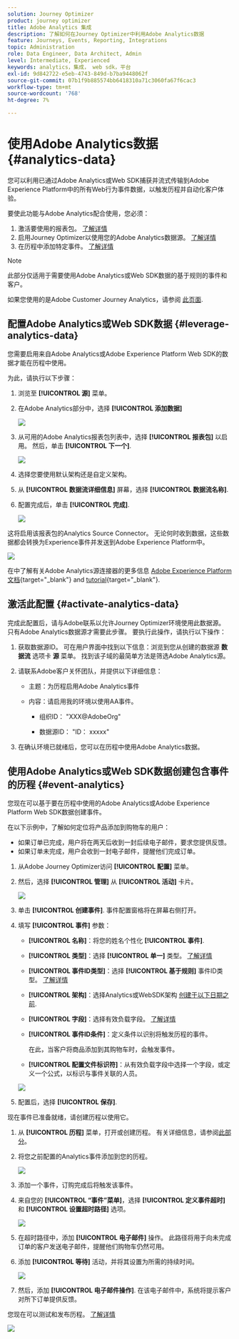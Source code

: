 ```yaml
---
solution: Journey Optimizer
product: journey optimizer
title: Adobe Analytics 集成
description: 了解如何在Journey Optimizer中利用Adobe Analytics数据
feature: Journeys, Events, Reporting, Integrations
topic: Administration
role: Data Engineer, Data Architect, Admin
level: Intermediate, Experienced
keywords: analytics，集成， web sdk，平台
exl-id: 9d842722-e5eb-4743-849d-b7ba9448062f
source-git-commit: 07b1f9b885574bb6418310a71c3060fa67f6cac3
workflow-type: tm+mt
source-wordcount: '768'
ht-degree: 7%

---
```


# 使用Adobe Analytics数据 {#analytics-data}

您可以利用已通过Adobe Analytics或Web SDK捕获并流式传输到Adobe Experience Platform中的所有Web行为事件数据，以触发历程并自动化客户体验。

要使此功能与Adobe Analytics配合使用，您必须：

1. 激活要使用的报表包。 [了解详情](#leverage-analytics-data)
1. 启用Journey Optimizer以使用您的Adobe Analytics数据源。 [了解详情](#activate-analytics-data)
1. 在历程中添加特定事件。 [了解详情](#event-analytic)

>[!NOTE]
>
>此部分仅适用于需要使用Adobe Analytics或Web SDK数据的基于规则的事件和客户。
> 
>如果您使用的是Adobe Customer Journey Analytics，请参阅 [此页面](../reports/cja-ajo.md).
>

## 配置Adobe Analytics或Web SDK数据 {#leverage-analytics-data}

您需要启用来自Adobe Analytics或Adobe Experience Platform Web SDK的数据才能在历程中使用。

为此，请执行以下步骤：

1. 浏览至 **[!UICONTROL 源]** 菜单。

1. 在Adobe Analytics部分中，选择 **[!UICONTROL 添加数据]**

   ![](assets/ajo-aa_1.png)

1. 从可用的Adobe Analytics报表包列表中，选择 **[!UICONTROL 报表包]** 以启用。 然后，单击 **[!UICONTROL 下一个]**.

   ![](assets/ajo-aa_2.png)

1. 选择您要使用默认架构还是自定义架构。

1. 从 **[!UICONTROL 数据流详细信息]** 屏幕，选择 **[!UICONTROL 数据流名称]**.

1. 配置完成后，单击 **[!UICONTROL 完成]**.

   ![](assets/ajo-aa_3.png)

这将启用该报表包的Analytics Source Connector。 无论何时收到数据，这些数据都会转换为Experience事件并发送到Adobe Experience Platform中。

![](assets/ajo-aa_4.png)

在中了解有关Adobe Analytics源连接器的更多信息  [Adobe Experience Platform文档](https://experienceleague.adobe.com/docs/experience-platform/sources/connectors/adobe-applications/analytics.html){target="_blank"} and [tutorial](https://experienceleague.adobe.com/docs/experience-platform/sources/ui-tutorials/create/adobe-applications/analytics.html){target="_blank"}.

## 激活此配置 {#activate-analytics-data}

完成此配置后，请与Adobe联系以允许Journey Optimizer环境使用此数据源。 只有Adobe Analytics数据源才需要此步骤。 要执行此操作，请执行以下操作：

1. 获取数据源ID。 可在用户界面中找到以下信息：浏览到您从创建的数据源 **数据流** 选项卡 **源** 菜单。 找到该子域的最简单方法是筛选Adobe Analytics源。
1. 请联系Adobe客户关怀团队，并提供以下详细信息：

   * 主题：为历程启用Adobe Analytics事件

   * 内容：请启用我的环境以使用AA事件。

      * 组织ID： &quot;XXX@AdobeOrg&quot;

      * 数据源ID： &quot;ID： xxxxx&quot;

1. 在确认环境已就绪后，您可以在历程中使用Adobe Analytics数据。

## 使用Adobe Analytics或Web SDK数据创建包含事件的历程 {#event-analytics}

您现在可以基于要在历程中使用的Adobe Analytics或Adobe Experience Platform Web SDK数据创建事件。

在以下示例中，了解如何定位将产品添加到购物车的用户：

* 如果订单已完成，用户将在两天后收到一封后续电子邮件，要求您提供反馈。
* 如果订单未完成，用户会收到一封电子邮件，提醒他们完成订单。

1. 从Adobe Journey Optimizer访问 **[!UICONTROL 配置]** 菜单。

1. 然后，选择 **[!UICONTROL 管理]** 从 **[!UICONTROL 活动]** 卡片。

   ![](assets/ajo-aa_5.png)

1. 单击 **[!UICONTROL 创建事件]**. 事件配置窗格将在屏幕右侧打开。

1. 填写 **[!UICONTROL 事件]** 参数：

   * **[!UICONTROL 名称]**：将您的姓名个性化 **[!UICONTROL 事件]**.
   * **[!UICONTROL 类型]**：选择 **[!UICONTROL 单一]** 类型。 [了解详情](../event/about-events.md)
   * **[!UICONTROL 事件ID类型]**：选择 **[!UICONTROL 基于规则]** 事件ID类型。 [了解详情](../event/about-events.md#event-id-type)
   * **[!UICONTROL 架构]**：选择Analytics或WebSDK架构 [创建于以下日期之前](#leverage-analytics-data).
   * **[!UICONTROL 字段]**：选择有效负载字段。 [了解详情](../event/about-creating.md#define-the-payload-fields)
   * **[!UICONTROL 事件ID条件]**：定义条件以识别将触发历程的事件。

     在此，当客户将商品添加到其购物车时，会触发事件。
   * **[!UICONTROL 配置文件标识符]**：从有效负载字段中选择一个字段，或定义一个公式，以标识与事件关联的人员。

   ![](assets/ajo-aa_6.png)

1. 配置后，选择 **[!UICONTROL 保存]**.

现在事件已准备就绪，请创建历程以使用它。

1. 从 **[!UICONTROL 历程]** 菜单，打开或创建历程。 有关详细信息，请参阅[此部分](../building-journeys/journey-gs.md)。

1. 将您之前配置的Analytics事件添加到您的历程。

   ![](assets/ajo-aa_8.png)

1. 添加一个事件，订购完成后将触发该事件。

1. 来自您的 **[!UICONTROL “事件”菜单]**，选择 **[!UICONTROL 定义事件超时]** 和 **[!UICONTROL 设置超时路径]** 选项。

   ![](assets/ajo-aa_9.png)

1. 在超时路径中，添加 **[!UICONTROL 电子邮件]** 操作。 此路径将用于向未完成订单的客户发送电子邮件，提醒他们购物车仍然可用。

1. 添加 **[!UICONTROL 等待]** 活动，并将其设置为所需的持续时间。

   ![](assets/ajo-aa_10.png)

1. 然后，添加 **[!UICONTROL 电子邮件操作]**. 在该电子邮件中，系统将提示客户对所下订单提供反馈。

您现在可以测试和发布历程。 [了解详情](../building-journeys/publishing-the-journey.md)

![](assets/ajo-aa_7.png)

